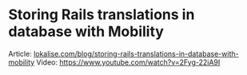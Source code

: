 # Storing Rails translations in database with Mobility

Article: [lokalise.com/blog/storing-rails-translations-in-database-with-mobility](https://lokalise.com/blog/storing-rails-translations-in-database-with-mobility/)
Video: https://www.youtube.com/watch?v=2Fyg-22iA9I
